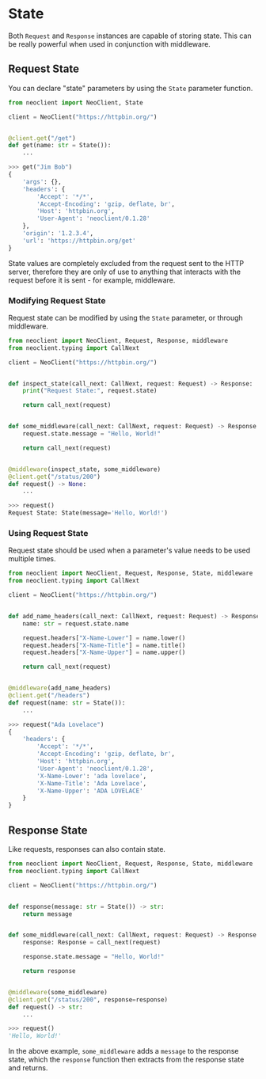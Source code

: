 # State
Both `Request` and `Response` instances are capable of storing state. This can be
really powerful when used in conjunction with middleware.

## Request State
You can declare "state" parameters by using the `State` parameter function.
```python
from neoclient import NeoClient, State

client = NeoClient("https://httpbin.org/")


@client.get("/get")
def get(name: str = State()):
    ...
```
```python
>>> get("Jim Bob")
{
    'args': {},
    'headers': {
        'Accept': '*/*',
        'Accept-Encoding': 'gzip, deflate, br',
        'Host': 'httpbin.org',
        'User-Agent': 'neoclient/0.1.28'
    },
    'origin': '1.2.3.4',
    'url': 'https://httpbin.org/get'
}
```
State values are completely excluded from the request sent to the HTTP server,
therefore they are only of use to anything that interacts with the request
before it is sent - for example, middleware.

### Modifying Request State
Request state can be modified by using the `State` parameter, or through middleware.
```python
from neoclient import NeoClient, Request, Response, middleware
from neoclient.typing import CallNext

client = NeoClient("https://httpbin.org/")


def inspect_state(call_next: CallNext, request: Request) -> Response:
    print("Request State:", request.state)

    return call_next(request)


def some_middleware(call_next: CallNext, request: Request) -> Response:
    request.state.message = "Hello, World!"

    return call_next(request)


@middleware(inspect_state, some_middleware)
@client.get("/status/200")
def request() -> None:
    ...
```
```python
>>> request()
Request State: State(message='Hello, World!')
```

### Using Request State
Request state should be used when a parameter's value needs to be used multiple
times.
```python
from neoclient import NeoClient, Request, Response, State, middleware
from neoclient.typing import CallNext

client = NeoClient("https://httpbin.org/")


def add_name_headers(call_next: CallNext, request: Request) -> Response:
    name: str = request.state.name

    request.headers["X-Name-Lower"] = name.lower()
    request.headers["X-Name-Title"] = name.title()
    request.headers["X-Name-Upper"] = name.upper()

    return call_next(request)


@middleware(add_name_headers)
@client.get("/headers")
def request(name: str = State()):
    ...
```
```python
>>> request("Ada Lovelace")
{
    'headers': {
        'Accept': '*/*',
        'Accept-Encoding': 'gzip, deflate, br',
        'Host': 'httpbin.org',
        'User-Agent': 'neoclient/0.1.28',
        'X-Name-Lower': 'ada lovelace',
        'X-Name-Title': 'Ada Lovelace',
        'X-Name-Upper': 'ADA LOVELACE'
    }
}
```

## Response State
Like requests, responses can also contain state.
```python
from neoclient import NeoClient, Request, Response, State, middleware
from neoclient.typing import CallNext

client = NeoClient("https://httpbin.org/")


def response(message: str = State()) -> str:
    return message


def some_middleware(call_next: CallNext, request: Request) -> Response:
    response: Response = call_next(request)

    response.state.message = "Hello, World!"

    return response


@middleware(some_middleware)
@client.get("/status/200", response=response)
def request() -> str:
    ...
```
```python
>>> request()
'Hello, World!'
```
In the above example, `some_middleware` adds a `message` to the response state,
which the `response` function then extracts from the response state and returns.